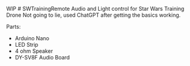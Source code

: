 WIP # SWTrainingRemote
Audio and Light control for Star Wars Training Drone
Not going to lie, used ChatGPT after getting the basics working.

Parts:

- Arduino Nano
- LED Strip
- 4 ohm Speaker
- DY-SV8F Audio Board
